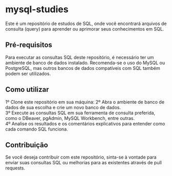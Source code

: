 # mysql-studies

Este é um repositório de estudos de SQL, onde você encontrará arquivos de consulta (query) para aprender ou aprimorar seus conhecimentos em SQL.

## Pré-requisitos
Para executar as consultas SQL deste repositório, é necessário ter um ambiente de banco de dados instalado. Recomenda-se o uso do MySQL ou PostgreSQL, mas outros bancos de dados compatíveis com SQL também podem ser utilizados.

## Como utilizar

1º Clone este repositório em sua máquina:
2º Abra o ambiente de banco de dados de sua escolha e crie um novo banco de dados.  
3º Execute as consultas SQL em sua ferramenta de consulta preferida, como o DBeaver, pgAdmin, MySQL Workbench, entre outras.  
4º Analise os resultados e os comentários explicativos para entender como cada comando SQL funciona.  

## Contribuição
Se você deseja contribuir com este repositório, sinta-se à vontade para enviar suas consultas SQL ou melhorias para as existentes através de pull requests.
